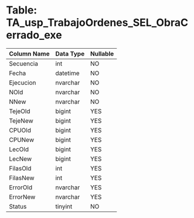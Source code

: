 # Table: TA_usp_TrabajoOrdenes_SEL_ObraCerrado_exe

| Column Name | Data Type | Nullable |
|-------------|-----------|----------|
| Secuencia | int | NO |
| Fecha | datetime | NO |
| Ejecucion | nvarchar | NO |
| NOld | nvarchar | NO |
| NNew | nvarchar | NO |
| TejeOld | bigint | YES |
| TejeNew | bigint | YES |
| CPUOld | bigint | YES |
| CPUNew | bigint | YES |
| LecOld | bigint | YES |
| LecNew | bigint | YES |
| FilasOld | int | YES |
| FilasNew | int | YES |
| ErrorOld | nvarchar | YES |
| ErrorNew | nvarchar | YES |
| Status | tinyint | NO |
